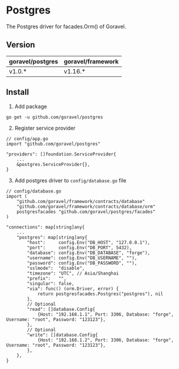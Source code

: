 # Postgres

The Postgres driver for facades.Orm() of Goravel.

## Version

| goravel/postgres | goravel/framework |
|------------------|-------------------|
| v1.0.*          | v1.16.*           |

## Install

1. Add package

```
go get -u github.com/goravel/postgres
```

2. Register service provider

```
// config/app.go
import "github.com/goravel/postgres"

"providers": []foundation.ServiceProvider{
    ...
    &postgres.ServiceProvider{},
}
```

3. Add postgres driver to `config/database.go` file

```
// config/database.go
import (
    "github.com/goravel/framework/contracts/database"
    "github.com/goravel/framework/contracts/database/orm"
    postgresfacades "github.com/goravel/postgres/facades"
)

"connections": map[string]any{
    ...
    "postgres": map[string]any{
        "host":     config.Env("DB_HOST", "127.0.0.1"),
        "port":     config.Env("DB_PORT", 5432),
        "database": config.Env("DB_DATABASE", "forge"),
        "username": config.Env("DB_USERNAME", ""),
        "password": config.Env("DB_PASSWORD", ""),
        "sslmode":  "disable",
        "timezone": "UTC", // Asia/Shanghai
        "prefix":   "",
        "singular": false,
        "via": func() (orm.Driver, error) {
            return postgresfacades.Postgres("postgres"), nil
        },
        // Optional
        "read": []database.Config{
            {Host: "192.168.1.1", Port: 3306, Database: "forge", Username: "root", Password: "123123"},
        },
        // Optional
        "write": []database.Config{
            {Host: "192.168.1.2", Port: 3306, Database: "forge", Username: "root", Password: "123123"},
        },
    },
}
```
